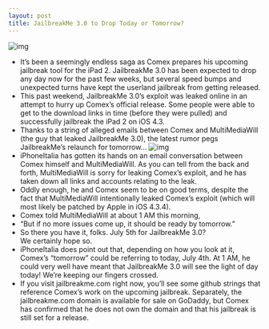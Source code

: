 ```yaml
---
layout: post
title: JailbreakMe 3.0 to Drop Today or Tomorrow?
---
```

![img](http://media.idownloadblog.com/wp-content/uploads/2010/08/PDF-Fix-For-JailbreakMe.jpg)
* It’s been a seemingly endless saga as Comex prepares his upcoming jailbreak tool for the iPad 2. JailbreakMe 3.0 has been expected to drop any day now for the past few weeks, but several speed bumps and unexpected turns have kept the userland jailbreak from getting released.
* This past weekend, JailbreakMe 3.0’s exploit was leaked online in an attempt to hurry up Comex’s official release. Some people were able to get to the download links in time (before they were pulled) and successfully jailbreak the iPad 2 on iOS 4.3.
* Thanks to a string of alleged emails between Comex and MultiMediaWill (the guy that leaked JailbreakMe 3.0), the latest rumor pegs JailbreakMe’s relaunch for tomorrow…
![img](http://media.idownloadblog.com/wp-content/uploads/2011/07/ReleaseDate-JBME-iPhoneItalia-e1309794467203.jpeg)
* iPhoneItalia has gotten its hands on an email conversation between Comex himself and MultiMediaWill. As you can tell from the back and forth, MultiMediaWill is sorry for leaking Comex’s exploit, and he has taken down all links and accounts relating to the leak.
* Oddly enough, he and Comex seem to be on good terms, despite the fact that MultiMediaWill intentionally leaked Comex’s exploit (which will most likely be patched by Apple in iOS 4.3.4).
* Comex told MultiMediaWill at about 1 AM this morning,
* “But if no more issues come up, it should be ready by tomorrow.”
* So there you have it, folks. July 5th for JailbreakMe 3.0? We certainly hope so.
* iPhoneItalia does point out that, depending on how you look at it, Comex’s “tomorrow” could be referring to today, July 4th. At 1 AM, he could very well have meant that JailbreakMe 3.0 will see the light of day today! We’re keeping our fingers crossed.
* If you visit jailbreakme.com right now, you’ll see some github strings that reference Comex’s work on the upcoming jailbreak. Separately, the jailbreakme.com domain is available for sale on GoDaddy, but Comex has confirmed that he does not own the domain and that his jailbreak is still set for a release.

